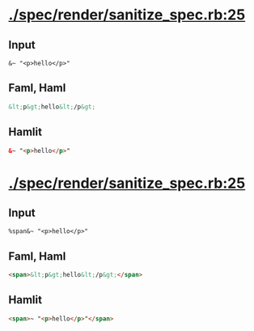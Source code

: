 # [./spec/render/sanitize_spec.rb:25](../../../spec/render/sanitize_spec.rb#L25)
## Input
```haml
&~ "<p>hello</p>"
```

## Faml, Haml
```html
&lt;p&gt;hello&lt;/p&gt;

```

## Hamlit
```html
&~ "<p>hello</p>"

```

# [./spec/render/sanitize_spec.rb:25](../../../spec/render/sanitize_spec.rb#L25)
## Input
```haml
%span&~ "<p>hello</p>"
```

## Faml, Haml
```html
<span>&lt;p&gt;hello&lt;/p&gt;</span>

```

## Hamlit
```html
<span>~ "<p>hello</p>"</span>

```

